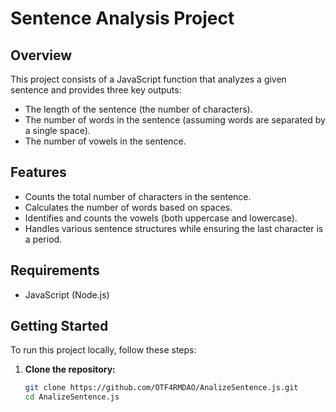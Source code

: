 # Sentence Analysis Project

## Overview
This project consists of a JavaScript function that analyzes a given sentence and provides three key outputs:
- The length of the sentence (the number of characters).
- The number of words in the sentence (assuming words are separated by a single space).
- The number of vowels in the sentence.

## Features
- Counts the total number of characters in the sentence.
- Calculates the number of words based on spaces.
- Identifies and counts the vowels (both uppercase and lowercase).
- Handles various sentence structures while ensuring the last character is a period.

## Requirements
- JavaScript (Node.js)

## Getting Started
To run this project locally, follow these steps:

1. **Clone the repository:**
   ```bash
   git clone https://github.com/OTF4RMDAO/AnalizeSentence.js.git
   cd AnalizeSentence.js
